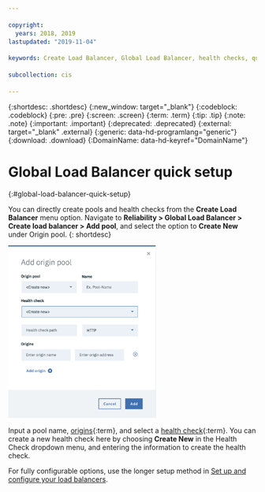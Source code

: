 ```yaml
---

copyright:
  years: 2018, 2019
lastupdated: "2019-11-04"

keywords: Create Load Balancer, Global Load Balancer, health checks, quick setup

subcollection: cis

---
```


{:shortdesc: .shortdesc}
{:new_window: target="_blank"}
{:codeblock: .codeblock}
{:pre: .pre}
{:screen: .screen}
{:term: .term}
{:tip: .tip}
{:note: .note}
{:important: .important}
{:deprecated: .deprecated}
{:external: target="_blank" .external}
{:generic: data-hd-programlang="generic"}
{:download: .download}
{:DomainName: data-hd-keyref="DomainName"}


# Global Load Balancer quick setup
{:#global-load-balancer-quick-setup}

You can directly create pools and health checks from the **Create Load Balancer** menu option. Navigate to **Reliability > Global Load Balancer > Create load balancer > Add pool**, and select the option to **Create New** under Origin pool.
{: shortdesc}

<img src="images/create-new-origin-pool.png" alt="drawing" style="width: 300px;"/>

Input a pool name, [origins](#x2210603){:term}, and select a [health check](#x4571658){:term}. You can create a new health check here by choosing **Create New** in the Health Check dropdown menu, and entering the information to create the health check.

For fully configurable options, use the longer setup method in [Set up and configure your load balancers](/docs/infrastructure/cis?topic=cis-set-up-and-configure-your-load-balancers).
